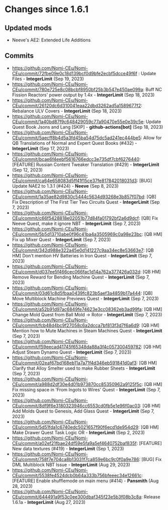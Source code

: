 # Changes since 1.6.1

## Updated mods
* Neeve's AE2: Extended Life Additions

## Commits
* https://github.com/Nomi-CEu/Nomi-CEu/commit/72fbe09e0c18d139bcf0d9bfe2ecbf5dcce49f6f : Update Files - **IntegerLimit** (Sep 19, 2023)
* https://github.com/Nomi-CEu/Nomi-CEu/commit/780e725e8c08bcbf8950bf25b3b547e450ae099a: Buff NC Fission Reactors' power output by 1.4x - **IntegerLimit** (Sep 18, 2023)
* https://github.com/Nomi-CEu/Nomi-CEu/commit/26120dc6d310041eaa22dbd3262ad5a1589677f2: Rebalance ULV Covers - **IntegerLimit** (Sep 18, 2023)
* https://github.com/Nomi-CEu/Nomi-CEu/commit/1a40bd87f9c648429059c77a90470e55e0e39c5e: Update Quest Book Jsons and Lang [SKIP] - **github-actions[bot]** (Sep 18, 2023)
* https://github.com/Nomi-CEu/Nomi-CEu/commit/5aecff8b4d5a3fd45ba54d75dc5ad241ec444be5: Allow for QB Translations of Normal and Expert Quest Books (#432) - **IntegerLimit** (Sep 17, 2023)
* https://github.com/Nomi-CEu/Nomi-CEu/commit/bcae6f4eebf5616766edcc3e735df7cbf6276440: [FEATURE] Russian Content Tweaker Translation (#429) - **IntegerLimit** (Sep 12, 2023)
* https://github.com/Nomi-CEu/Nomi-CEu/commit/ca64e658083d5ff41f15ce37fe817842018031d3: [BUG] Update NAE2 to 1.3.1 (#424) - **Neeve** (Sep 8, 2023)
* https://github.com/Nomi-CEu/Nomi-CEu/commit/1a35ae82d9830c5444c5634d93268e3b857f07bd: [QB] Fix Description of The First Tier Two Circuits Quest - **IntegerLimit** (Sep 7, 2023)
* https://github.com/Nomi-CEu/Nomi-CEu/commit/c66f5428818e02051b77d84fa01792bf2a6d9dcf: [QB] Fix Neeve Quest, make it ignore NBT - **IntegerLimit** (Sep 7, 2023)
* https://github.com/Nomi-CEu/Nomi-CEu/commit/5b5d13710abe0f96c41ba4a3505969c0a98e23bc: [QB HM] Fix up Mixer Quest - **IntegerLimit** (Sep 7, 2023)
* https://github.com/Nomi-CEu/Nomi-CEu/commit/342d988e322a45e0d141227c9aa34ec8e53663e7: [QB HM] Don't mention HV Batteries in Iron Quest - **IntegerLimit** (Sep 7, 2023)
* https://github.com/Nomi-CEu/Nomi-CEu/commit/d037ee5f466cec066fac1d14a762a377426a032d: [QB HM] Remove Reward for Bending Machine Quest - **IntegerLimit** (Sep 7, 2023)
* https://github.com/Nomi-CEu/Nomi-CEu/commit/03d61c8d5fbaa0439fc823b5aef3a4859b17a444: [QB] Move Multiblock Machine Previews Quest - **IntegerLimit** (Sep 7, 2023)
* https://github.com/Nomi-CEu/Nomi-CEu/commit/a52b91d97ac6849fe74623e3cc08362eb3ad99fa: [QB HM] Change Mold Quest from Ball Mold -> Rotor - **IntegerLimit** (Sep 7, 2023)
* https://github.com/Nomi-CEu/Nomi-CEu/commit/fcb48d4bc9f27058c6a2dcca7bf813f3d7f6a6d9: [QB HM] Mention how to Mute Machines in Steam Machines Quest - **IntegerLimit** (Sep 7, 2023)
* https://github.com/Nomi-CEu/Nomi-CEu/commit/f59eecad41745f65348da88a3f4c057300459782: [QB HM] Adjust Steam Dynamo Quest - **IntegerLimit** (Sep 7, 2023)
* https://github.com/Nomi-CEu/Nomi-CEu/commit/02eaf67bd168eb11a7a71f4d346eb591841d0af3: [QB HM] Clarify that Alloy Smelter used to make Rubber Sheets - **IntegerLimit** (Sep 7, 2023)
* https://github.com/Nomi-CEu/Nomi-CEu/commit/a988d2df30e4d01b973870cc85350962a9125f5c: [QB HM] Fix missing space in 'From Ingots to Wires' Quest - **IntegerLimit** (Sep 7, 2023)
* https://github.com/Nomi-CEu/Nomi-CEu/commit/8df9f6e3180323946cc6553cd0fb5e1e96f0ac03: [QB HM] Add Molds Quest to Genesis, Add Glass Quest - **IntegerLimit** (Sep 7, 2023)
* https://github.com/Nomi-CEu/Nomi-CEu/commit/5d51fda1c6740edc5021657f90f6ecd1de954d29: [QB HM] Make Drawer Quest Task Logic OR - **IntegerLimit** (Sep 2, 2023)
* https://github.com/Nomi-CEu/Nomi-CEu/commit/a02ef21fbae24df59e5fa9a5ef4640752baf835f: [FEATURE] New data textures (#419) - **IntegerLimit** (Sep 1, 2023)
* https://github.com/Nomi-CEu/Nomi-CEu/commit/758f7e704ca8b13031f7ca859e6bc9c0f0a9e786: [BUG] Fix DML Multiblock NBT Issue - **IntegerLimit** (Aug 29, 2023)
* https://github.com/Nomi-CEu/Nomi-CEu/commit/5538fe4524dcb0b64a333b756bfeeec34e12661c: [FEATURE] Enable shufflemode on main menu (#414) - **Pansmith** (Aug 28, 2023)
* https://github.com/Nomi-CEu/Nomi-CEu/commit/644491a9f53c0ee300dbaf345f23e5b3f08b3c8a: Release 1.6.1a - **IntegerLimit** (Aug 27, 2023)

